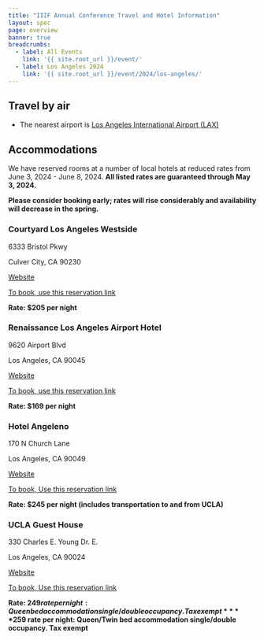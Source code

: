 ```yaml
---
title: "IIIF Annual Conference Travel and Hotel Information"
layout: spec
page: overview
banner: true 
breadcrumbs:
  - label: All Events
    link: '{{ site.root_url }}/event/'
  - label: Los Angeles 2024
    link: '{{ site.root_url }}/event/2024/los-angeles/'
---
```


## Travel by air
* The nearest airport is [Los Angeles International Airport (LAX)](https://www.flylax.com/)


## Accommodations

We have reserved rooms at a number of local hotels at reduced rates from June 3, 2024 - June 8, 2024. **All listed rates are guaranteed through May 3, 2024.**

**Please consider booking early; rates will rise considerably and availability will decrease in the spring.**


### Courtyard Los Angeles Westside

6333 Bristol Pkwy 

Culver City, CA 90230

[Website](https://www.marriott.com/en-us/hotels/laxcv-courtyard-los-angeles-westside/overview/?scid=f2ae0541-1279-4f24-b197-a979c79310b0)

[To book, use this reservation link](https://www.marriott.com/events/start.mi?id=1698102151057&key=GRP)

**Rate: $205 per night**


### Renaissance Los Angeles Airport Hotel

9620 Airport Blvd

Los Angeles, CA 90045

[Website](https://www.marriott.com/en-us/hotels/laxrr-renaissance-los-angeles-airport-hotel/overview/?scid=f2ae0541-1279-4f24-b197-a979c79310b0)

[To book, use this reservation link](https://www.marriott.com/event-reservations/reservation-link.mi?id=1699298768777&key=GRP&app=resvlink)

**Rate: $169 per night**


### Hotel Angeleno

170 N Church Lane

Los Angeles, CA 90049

[Website](https://www.hotelangeleno.com/)

[To book, Use this reservation link](https://tinyurl.com/IIIFConference2024)

**Rate: $245 per night (includes transportation to and from UCLA)**


### UCLA Guest House

330 Charles E. Young Dr. E.

Los Angeles, CA 90024

[Website](https://guesthouse.ucla.edu/)

[To book, Use this reservation link](https://reservations.travelclick.com/102278?groupID=4133526)

**Rate: $249 rate per night: Queen bed accommodation single/double occupancy. Tax exempt**
**$259 rate per night: Queen/Twin bed accommodation single/double occupancy. Tax exempt**
